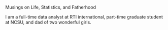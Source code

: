 Musings on Life, Statistics, and Fatherhood

I am a full-time data analyst at RTI international, part-time graduate student at NCSU, and dad of two wonderful girls.


